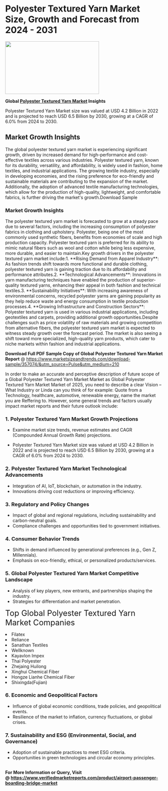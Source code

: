 <H1>Polyester Textured Yarn Market Size, Growth and Forecast from 2024 - 2031</H1><img class="aligncenter size-medium wp-image-584254" src="https://thirdeyenews.in/wp-content/uploads/2024/09/Global-Market-Research-300x168.jpeg" alt="" width="300" height="168" /><p><strong>Global&nbsp;<a href="https://www.marketsizeandtrends.com/download-sample/357074/&amp;utm_source=Pulse&amp;utm_medium=210">Polyester Textured Yarn Market</a> Insights</strong></p><p>Polyester Textured Yarn Market size was valued at USD 4.2 Billion in 2022 and is projected to reach USD 6.5 Billion by 2030, growing at a CAGR of 6.0% from 2024 to 2030.</p><p><h2>Market Growth Insights</h2>The global polyester textured yarn market is experiencing significant growth, driven by increased demand for high-performance and cost-effective textiles across various industries. Polyester textured yarn, known for its durability, versatility, and affordability, is widely used in fashion, home textiles, and industrial applications. The growing textile industry, especially in developing economies, and the rising preference for eco-friendly and sustainable materials are contributing to the expansion of the market. Additionally, the adoption of advanced textile manufacturing technologies, which allow for the production of high-quality, lightweight, and comfortable fabrics, is further driving the market's growth.Download Sample<h3>Market Growth Insights</h3>The polyester textured yarn market is forecasted to grow at a steady pace due to several factors, including the increasing consumption of polyester fabrics in clothing and upholstery. Polyester, being one of the most commonly used synthetic fibers, benefits from economies of scale and high production capacity. Polyester textured yarn is preferred for its ability to mimic natural fibers such as wool and cotton while being less expensive, more durable, and easier to maintain.Key growth drivers in the polyester textured yarn market include:1. **Rising Demand from Apparel Industry**: As fashion trends shift towards more functional and durable clothing, polyester textured yarn is gaining traction due to its affordability and performance attributes.2. **Technological Advancements**: Innovations in yarn manufacturing techniques have enabled the production of superior-quality textured yarns, enhancing their appeal in both fashion and technical textiles.3. **Sustainability Initiatives**: With increasing awareness of environmental concerns, recycled polyester yarns are gaining popularity as they help reduce waste and energy consumption in textile production processes.4. **Growing Infrastructure and Construction Sectors**: Polyester textured yarn is used in various industrial applications, including geotextiles and carpets, providing additional growth opportunities.Despite challenges such as price volatility of raw materials and growing competition from alternative fibers, the polyester textured yarn market is expected to witness steady growth over the forecast period. The market is also seeing a shift toward more specialized, high-quality yarn products, which cater to niche markets within fashion and industrial applications.</p><p><span class=""><strong>Download Full PDF Sample Copy of Global Polyester Textured Yarn Market Report</strong> @ <a href="https://www.marketsizeandtrends.com/download-sample/357074/&amp;utm_source=Pulse&amp;utm_medium=210" target="_blank">https://www.marketsizeandtrends.com/download-sample/357074/&amp;utm_source=Pulse&amp;utm_medium=210</a></span></p><p>In order to make an accurate and perceptive description of future scope of a Global&nbsp;Polyester Textured Yarn Market Market as Global&nbsp;Polyester Textured Yarn Market Market of 2025, you need to describe a clear Vision &ndash; What Industry or Linda can you think of for example: Quote from a Technology, healthcare, automotive, renewable energy, name the market you are Reffering to. However, some general trends and factors usually impact market reports and their future outlook include:</p><h3>1.&nbsp;<strong>Polyester Textured Yarn Market Growth Projections</strong></h3><ul><li>Examine market size trends, revenue estimates and CAGR (Compounded Annual Growth Rate) projections.</li><li><p>Polyester Textured Yarn Market size was valued at USD 4.2 Billion in 2022 and is projected to reach USD 6.5 Billion by 2030, growing at a CAGR of 6.0% from 2024 to 2030.</p></li></ul><h3>2.&nbsp;<strong>Polyester Textured Yarn Market Technological Advancements</strong></h3><ul><li>Integration of AI, IoT, blockchain, or automation in the industry.</li><li>Innovations driving cost reductions or improving efficiency.</li></ul><h3>3.&nbsp;<strong>Regulatory and Policy Changes</strong></h3><ul><li>Impact of global and regional regulations, including sustainability and carbon-neutral goals.</li><li>Compliance challenges and opportunities tied to government initiatives.</li></ul><h3>4.&nbsp;<strong>Consumer Behavior Trends</strong></h3><ul><li>Shifts in demand influenced by generational preferences (e.g., Gen Z, Millennials).</li><li>Emphasis on eco-friendly, ethical, or personalized products/services.</li></ul><h3>5.&nbsp;<strong>Global Polyester Textured Yarn Market Competitive Landscape</strong></h3><ul><li>Analysis of key players, new entrants, and partnerships shaping the industry.</li><li>Strategies for differentiation and market penetration.</li></ul><p data-pm-slice="1 1 []"><span style="color: inherit; font-family: inherit; font-size: 25px;">Top Global Polyester Textured Yarn Market Companies</span></p><div class="" data-test-id=""><p><li>Filatex</li><li> Reliance</li><li> Sanathan Textiles</li><li> Wellknown</li><li> Kayavlon Impex</li><li> Thai Polyester</li><li> Zhejaing Huilong</li><li> Xinghui Chemical Fiber</li><li> Hongze Lianhe Chemical Fiber</li><li> Shixingda(Fujian)</li></p></div><h3>6.&nbsp;<strong>Economic and Geopolitical Factors</strong></h3><ul><li>Influence of global economic conditions, trade policies, and geopolitical events.</li><li>Resilience of the market to inflation, currency fluctuations, or global crises.</li></ul><h3>7.&nbsp;<strong>Sustainability and ESG (Environmental, Social, and Governance)</strong></h3><ul><li>Adoption of sustainable practices to meet ESG criteria.</li><li>Opportunities in green technologies and circular economy principles.</li></ul><h2><strong style="font-size: 14px;">For More Information or Query, Visit @&nbsp;</strong><a style="background-color: #ffffff; font-size: 14px;" href="https://www.marketsizeandtrends.com/report/polyester-textured-yarn-market/" target="_blank">https://www.verifiedmarketreports.com/product/airport-passenger-boarding-bridge-market</a></h2>
